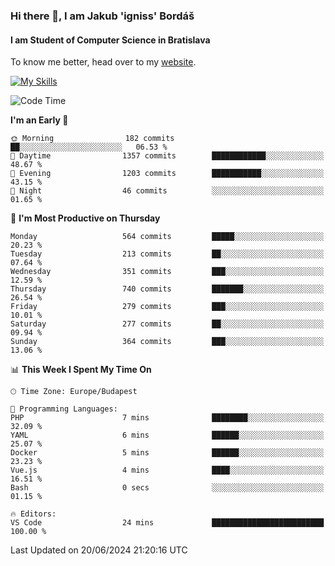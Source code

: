 ### Hi there 👋, I am Jakub 'igniss' Bordáš

#### I am Student of Computer Science in Bratislava
To know me better, head over to my [website](https://bordas.sk).

[![My Skills](https://skillicons.dev/icons?i=js,html,css,figma,svelte,java,kotlin,python,postgresql,typescript,nest,nodejs)](https://bordas.sk)


<!--START_SECTION:waka-->
![Code Time](http://img.shields.io/badge/Code%20Time-1%2C480%20hrs%2054%20mins-blue)

**I'm an Early 🐤** 

```text
🌞 Morning                182 commits         ██░░░░░░░░░░░░░░░░░░░░░░░   06.53 % 
🌆 Daytime                1357 commits        ████████████░░░░░░░░░░░░░   48.67 % 
🌃 Evening                1203 commits        ███████████░░░░░░░░░░░░░░   43.15 % 
🌙 Night                  46 commits          ░░░░░░░░░░░░░░░░░░░░░░░░░   01.65 % 
```
📅 **I'm Most Productive on Thursday** 

```text
Monday                   564 commits         █████░░░░░░░░░░░░░░░░░░░░   20.23 % 
Tuesday                  213 commits         ██░░░░░░░░░░░░░░░░░░░░░░░   07.64 % 
Wednesday                351 commits         ███░░░░░░░░░░░░░░░░░░░░░░   12.59 % 
Thursday                 740 commits         ███████░░░░░░░░░░░░░░░░░░   26.54 % 
Friday                   279 commits         ███░░░░░░░░░░░░░░░░░░░░░░   10.01 % 
Saturday                 277 commits         ██░░░░░░░░░░░░░░░░░░░░░░░   09.94 % 
Sunday                   364 commits         ███░░░░░░░░░░░░░░░░░░░░░░   13.06 % 
```


📊 **This Week I Spent My Time On** 

```text
🕑︎ Time Zone: Europe/Budapest

💬 Programming Languages: 
PHP                      7 mins              ████████░░░░░░░░░░░░░░░░░   32.09 % 
YAML                     6 mins              ██████░░░░░░░░░░░░░░░░░░░   25.07 % 
Docker                   5 mins              ██████░░░░░░░░░░░░░░░░░░░   23.23 % 
Vue.js                   4 mins              ████░░░░░░░░░░░░░░░░░░░░░   16.51 % 
Bash                     0 secs              ░░░░░░░░░░░░░░░░░░░░░░░░░   01.15 % 

🔥 Editors: 
VS Code                  24 mins             █████████████████████████   100.00 % 
```


 Last Updated on 20/06/2024 21:20:16 UTC
<!--END_SECTION:waka-->
